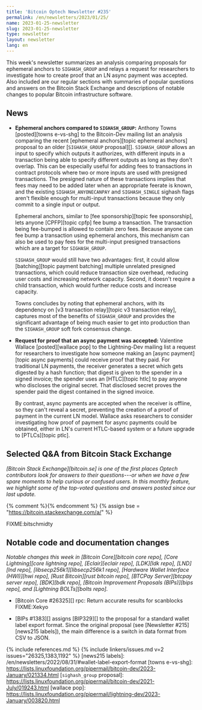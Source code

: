 ```yaml
---
title: 'Bitcoin Optech Newsletter #235'
permalink: /en/newsletters/2023/01/25/
name: 2023-01-25-newsletter
slug: 2023-01-25-newsletter
type: newsletter
layout: newsletter
lang: en
---
```

This week's newsletter summarizes an analysis comparing proposals for
ephemeral anchors to `SIGHASH_GROUP` and relays a request for
researchers to investigate how to create proof that an LN async payment
was accepted.  Also included are our regular sections with summaries of
popular questions and answers on the Bitcoin Stack Exchange
and descriptions
of notable changes to popular Bitcoin infrastructure software.

## News

- **Ephemeral anchors compared to `SIGHASH_GROUP`:** Anthony Towns
  [posted][towns e-vs-shg] to the Bitcoin-Dev mailing list an analysis
  comparing the recent [ephemeral anchors][topic ephemeral anchors]
  proposal to an older [`SIGHASH_GROUP` proposal][].  `SIGHASH_GROUP`
  allows an input to specify which outputs it authorizes, with
  different inputs in a transaction being able to specify different
  outputs as long as they don't overlap.  This can be especially useful
  for adding fees to transactions in contract protocols where two or
  more inputs are used with presigned transactions.  The presigned
  nature of these transactions implies that fees may need to be added
  later when an appropriate feerate is known, and the existing
  `SIGHASH_ANYONECANPAY` and `SIGHASH_SINGLE` sighash flags aren't
  flexible enough for multi-input transactions because they only commit
  to a single input or output.

    Ephemeral anchors, similar to [fee sponsorship][topic fee
    sponsorship], lets anyone [CPFP][topic cpfp] fee bump a transaction.
    The transaction being fee-bumped is allowed to contain zero fees.
    Because anyone can fee bump a transaction using ephemeral anchors,
    this mechanism can also be used to pay fees for the multi-input
    presigned transactions which are a target for `SIGHASH_GROUP`.

    `SIGHASH_GROUP` would still have two advantages: first, it
    could allow [batching][topic payment batching] multiple unrelated
    presigned transactions, which could reduce transaction size
    overhead, reducing user costs and increasing network
    capacity.  Second, it doesn't require a child transaction,
    which would further reduce costs and increase capacity.

    Towns concludes by noting that ephemeral anchors, with its
    dependency on [v3 transaction relay][topic v3 transaction relay],
    captures most of the benefits of `SIGHASH_GROUP` and provides the
    significant advantage of being much easier to get into
    production than the `SIGHASH_GROUP` soft fork consensus change.

- **Request for proof that an async payment was accepted:** Valentine
  Wallace [posted][wallace pop] to the Lightning-Dev mailing list a
  request for researchers to investigate how someone making an [async
  payment][topic async payments] could receive proof that they paid.
  For traditional LN payments, the receiver generates a secret which
  gets digested by a hash function; that digest is given to the spender
  in a signed invoice; the spender uses an [HTLC][topic htlc] to pay
  anyone who discloses the original secret.  That disclosed secret
  proves the spender paid the digest contained in the signed invoice.

    By contrast, async payments are accepted when the receiver is
    offline, so they can't reveal a secret, preventing the creation of a
    proof of payment in the current LN model.  Wallace asks researchers
    to consider investigating how proof of payment for async payments
    could be obtained, either in LN's current HTLC-based system or a
    future upgrade to [PTLCs][topic ptlc].

## Selected Q&A from Bitcoin Stack Exchange

*[Bitcoin Stack Exchange][bitcoin.se] is one of the first places Optech
contributors look for answers to their questions---or when we have a
few spare moments to help curious or confused users.  In
this monthly feature, we highlight some of the top-voted questions and
answers posted since our last update.*

{% comment %}<!-- https://bitcoin.stackexchange.com/search?tab=votes&q=created%3a1m..%20is%3aanswer -->{% endcomment %}
{% assign bse = "https://bitcoin.stackexchange.com/a/" %}

FIXME:bitschmidty

## Notable code and documentation changes

*Notable changes this week in [Bitcoin Core][bitcoin core repo], [Core
Lightning][core lightning repo], [Eclair][eclair repo], [LDK][ldk repo],
[LND][lnd repo], [libsecp256k1][libsecp256k1 repo], [Hardware Wallet
Interface (HWI)][hwi repo], [Rust Bitcoin][rust bitcoin repo], [BTCPay
Server][btcpay server repo], [BDK][bdk repo], [Bitcoin Improvement
Proposals (BIPs)][bips repo], and [Lightning BOLTs][bolts repo].*

- [Bitcoin Core #26325][] rpc: Return accurate results for scanblocks FIXME:Xekyo

- [BIPs #1383][] assigns [BIP329][] to the proposal for a standard
  wallet label export format.  Since the original proposal (see
  [Newsletter #215][news215 labels]), the main difference is a switch
  in data format from CSV to JSON.

{% include references.md %}
{% include linkers/issues.md v=2 issues="26325,1383,1192" %}
[news215 labels]: /en/newsletters/2022/08/31/#wallet-label-export-format
[towns e-vs-shg]: https://lists.linuxfoundation.org/pipermail/bitcoin-dev/2023-January/021334.html
[`sighash_group` proposal]: https://lists.linuxfoundation.org/pipermail/bitcoin-dev/2021-July/019243.html
[wallace pop]: https://lists.linuxfoundation.org/pipermail/lightning-dev/2023-January/003820.html
